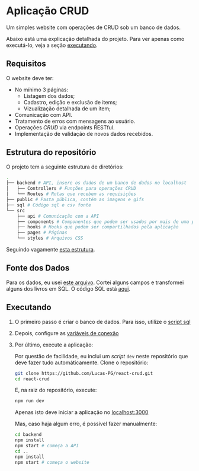 # Aplicação CRUD

Um simples website com operações de CRUD sob um banco de dados.

Abaixo está uma explicação detalhada do projeto. Para ver apenas como executá-lo, veja a seção [executando](#executando).

## Requisitos

O website deve ter:

- No mínimo 3 páginas:
  - Listagem dos dados;
  - Cadastro, edição e exclusão de items;
  - Vizualização detalhada de um item;
- Comunicação com API.
- Tratamento de erros com mensagens ao usuário.
- Operações _CRUD_ via endpoints RESTful.
- Implementação de validação de novos dados recebidos.

## Estrutura do repositório

O projeto tem a seguinte estrutura de diretórios:

```bash
.
├── backend # API, insere os dados de um banco de dados no localhost
│   ├── Controllers # Funções para operações CRUD
│   └── Routes # Rotas que recebem as requisições
├── public # Pasta pública, contém as imagens e gifs
├── sql # Código sql e csv fonte
└── src
    ├── api # Comunicação com a API
    ├── components # Componentes que podem ser usados por mais de uma página
    ├── hooks # Hooks que podem ser compartilhados pela aplicação
    ├── pages # Páginas
    └── styles # Arquivos CSS
```

Seguindo vagamente [esta estrutura](https://github.com/alan2207/bulletproof-react/blob/master/docs/project-structure.md).

## Fonte dos Dados

Para os dados, eu usei [este arquivo](https://github.com/benoitvallon/100-best-books/blob/master/books.csv). Cortei alguns campos e transformei alguns dos livros em SQL. O código SQL está [aqui](./sql/books.sql).

## Executando

1. O primeiro passo é criar o banco de dados. Para isso, utilize o [script sql](./sql/books.sql)
2. Depois, configure as [variáveis de conexão](./backend/db.js)
3. Por último, execute a aplicação:

   Por questão de facilidade, eu inclui um _script_ `dev` neste repositório que deve fazer tudo automáticamente. Clone o repositório:

   ```bash
   git clone https://github.com/Lucas-PG/react-crud.git
   cd react-crud
   ```

   E, na raiz do repositório, execute:

   ```bash
   npm run dev
   ```

   Apenas isto deve iniciar a aplicação no [localhost:3000](http://localhost:3000)

   Mas, caso haja algum erro, é possível fazer manualmente:

   ```bash
   cd backend
   npm install
   npm start # começa a API
   cd ..
   npm install
   npm start # começa o website
   ```

